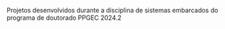 Projetos desenvolvidos durante a disciplina de sistemas embarcados do programa de doutorado PPGEC 2024.2
